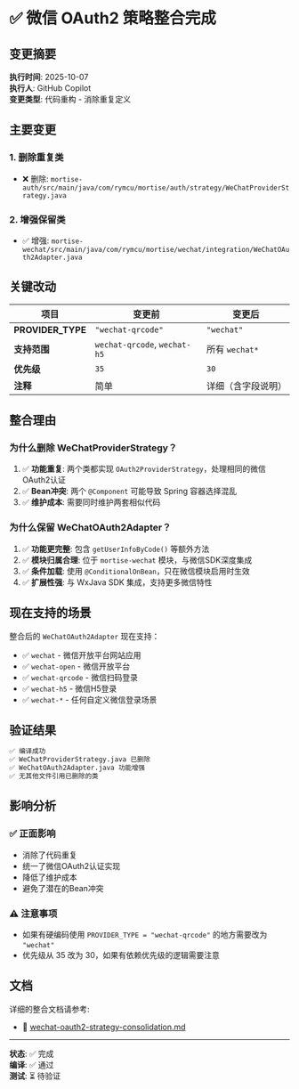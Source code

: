 # ✅ 微信 OAuth2 策略整合完成

## 变更摘要

**执行时间**: 2025-10-07  
**执行人**: GitHub Copilot  
**变更类型**: 代码重构 - 消除重复定义

## 主要变更

### 1. 删除重复类
- ❌ 删除: `mortise-auth/src/main/java/com/rymcu/mortise/auth/strategy/WeChatProviderStrategy.java`

### 2. 增强保留类
- ✅ 增强: `mortise-wechat/src/main/java/com/rymcu/mortise/wechat/integration/WeChatOAuth2Adapter.java`

## 关键改动

| 项目 | 变更前 | 变更后 |
|------|--------|--------|
| **PROVIDER_TYPE** | `"wechat-qrcode"` | `"wechat"` |
| **支持范围** | `wechat-qrcode`, `wechat-h5` | 所有 `wechat*` |
| **优先级** | `35` | `30` |
| **注释** | 简单 | 详细（含字段说明） |

## 整合理由

### 为什么删除 WeChatProviderStrategy？

1. ✅ **功能重复**: 两个类都实现 `OAuth2ProviderStrategy`，处理相同的微信OAuth2认证
2. ✅ **Bean冲突**: 两个 `@Component` 可能导致 Spring 容器选择混乱
3. ✅ **维护成本**: 需要同时维护两套相似代码

### 为什么保留 WeChatOAuth2Adapter？

1. ✅ **功能更完整**: 包含 `getUserInfoByCode()` 等额外方法
2. ✅ **模块归属合理**: 位于 `mortise-wechat` 模块，与微信SDK深度集成
3. ✅ **条件加载**: 使用 `@ConditionalOnBean`，只在微信模块启用时生效
4. ✅ **扩展性强**: 与 WxJava SDK 集成，支持更多微信特性

## 现在支持的场景

整合后的 `WeChatOAuth2Adapter` 现在支持：

- ✅ `wechat` - 微信开放平台网站应用
- ✅ `wechat-open` - 微信开放平台
- ✅ `wechat-qrcode` - 微信扫码登录
- ✅ `wechat-h5` - 微信H5登录
- ✅ `wechat-*` - 任何自定义微信登录场景

## 验证结果

```bash
✅ 编译成功
✅ WeChatProviderStrategy.java 已删除
✅ WeChatOAuth2Adapter.java 功能增强
✅ 无其他文件引用已删除的类
```

## 影响分析

### ✅ 正面影响
- 消除了代码重复
- 统一了微信OAuth2认证实现
- 降低了维护成本
- 避免了潜在的Bean冲突

### ⚠️ 注意事项
- 如果有硬编码使用 `PROVIDER_TYPE = "wechat-qrcode"` 的地方需要改为 `"wechat"`
- 优先级从 35 改为 30，如果有依赖优先级的逻辑需要注意

## 文档

详细的整合文档请参考:
- 📄 [wechat-oauth2-strategy-consolidation.md](./wechat-oauth2-strategy-consolidation.md)

---

**状态**: ✅ 完成  
**编译**: ✅ 通过  
**测试**: ⏳ 待验证
